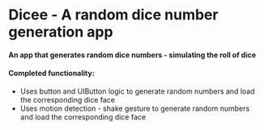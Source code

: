 # Dicee - A random dice number generation app

#### An app that generates random dice numbers - simulating the roll of dice


#### Completed functionality:
- Uses button and UIButton logic to generate random numbers and load the corresponding dice face
- Uses motion detection - shake gesture to generate random numbers and load the corresponding dice face

